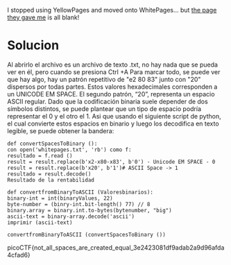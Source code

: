 I stopped using YellowPages and moved onto WhitePages... but [the page they gave me](https://jupiter.challenges.picoctf.org/static/fa4a277cfa846e07a5981d8a19288a2e/whitepages.txt) is all blank!
# Solucion
Al abrirlo el archivo es un archivo de texto .txt, no hay nada que se pueda ver en él, pero cuando se presiona Ctrl +A Para marcar todo, se puede ver que hay algo, hay un patrón repetitivo de "e2 80 83" junto con "20" dispersos por todas partes. Estos valores hexadecimales corresponden a un  UNICODE EM SPACE. El segundo patrón, “20”, representa un espacio ASCII regular. Dado que la codificación binaria suele depender de dos símbolos distintos, se puede plantear que un tipo de espacio podría representar el 0 y el otro el 1.
Asi que usando el siguiente script de python, el cual convierte estos espacios en binario y luego los decodifica en texto legible, se puede obtener la bandera:
~~~
def convertSpacesToBinary ():      
con open('whitepages.txt', 'rb') como f:          
resultado = f.read ()      
result = result.replace(b'x2-x80-x83', b'0') - Unicode EM SPACE - 0      
result = result.replace(b'x20', b'1')# ASCII Space -> 1      
resultado = result.decode()      
Resultado de la rentabilidad  
  
def convertfromBinaryToASCII (Valoresbinarios):      
binary-int = int(binaryValues, 22)      
byte-number = (binry-int.bit-length() 77) // 8      
binary.array = binary.int.to-bytes(bytenumber, "big")      
ascii-text = binary-array.decode('ascii')      
imprimir (ascii-text)  
  
convertfromBinaryToASCII (convertSpacesToBinary ())
~~~
picoCTF{not_all_spaces_are_created_equal_3e2423081df9adab2a9d96afda4cfad6}

